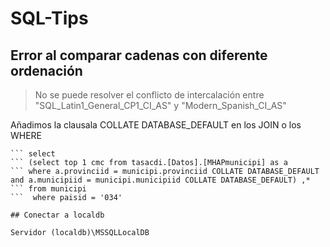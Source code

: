 # SQL-Tips

## Error al comparar cadenas con diferente ordenación

> No se puede resolver el conflicto de intercalación entre "SQL_Latin1_General_CP1_CI_AS" y "Modern_Spanish_CI_AS" 

Añadimos la clausala COLLATE DATABASE_DEFAULT en los JOIN o los WHERE

``` [SQL]
``` select
``` (select top 1 cmc from tasacdi.[Datos].[MHAPmunicipi] as a
``` where a.provinciid = municipi.provinciid COLLATE DATABASE_DEFAULT and a.municipiid = municipi.municipiid COLLATE DATABASE_DEFAULT) ,*
``` from municipi
```  where paisid = '034'  

## Conectar a localdb

Servidor (localdb)\MSSQLLocalDB
